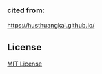 ### cited from:

https://husthuangkai.github.io/

## License
[MIT License](https://github.com/Gaohaoyang/gaohaoyang.github.io/blob/master/LICENSE.md)
